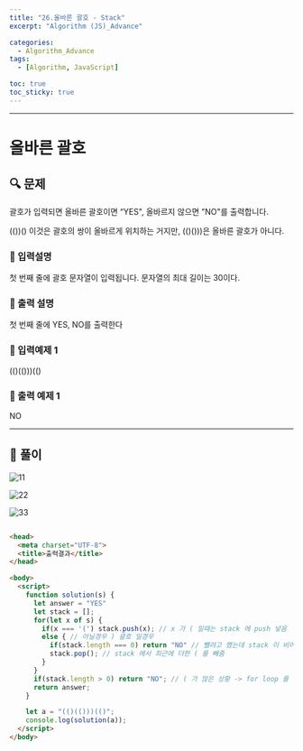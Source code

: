 ```yaml
---
title: "26.올바른 괄호 - Stack"
excerpt: "Algorithm (JS)_Advance"

categories:
  - Algorithm_Advance
tags:
  - [Algorithm, JavaScript]

toc: true
toc_sticky: true
---
```


---

# 올바른 괄호

##  🔍 문제 
괄호가 입력되면 올바른 괄호이면 “YES", 올바르지 않으면 ”NO"를 출력합니다.  

(())() 이것은 괄호의 쌍이 올바르게 위치하는 거지만, (()()))은 올바른 괄호가 아니다.


### 🔹 입력설명
첫 번째 줄에 괄호 문자열이 입력됩니다. 문자열의 최대 길이는 30이다. 

### 🔹 출력 설명
첫 번째 줄에 YES, NO를 출력한다

### 🔹 입력예제 1
(()(()))(()

### 🔹 출력 예제 1
NO


----

##  📌 풀이

![11](https://user-images.githubusercontent.com/28912774/117900222-b8b3d880-b303-11eb-9335-6f43de6b23a0.jpg)

![22](https://user-images.githubusercontent.com/28912774/117900225-ba7d9c00-b303-11eb-9f44-bfb0d1a320e5.jpg)

![33](https://user-images.githubusercontent.com/28912774/117900229-bc475f80-b303-11eb-9a50-292d65911798.jpg)


```html

<head>
  <meta charset="UTF-8">
  <title>출력결과</title>
</head>

<body>
  <script>
    function solution(s) {
      let answer = "YES"
      let stack = [];
      for(let x of s) { 
        if(x === '(') stack.push(x); // x 가 ( 일때는 stack 에 push 넣음
        else { // 아닐경우 ) 괄호 일경우
          if(stack.length === 0) return "NO" // 뺄려고 했는데 stack 이 비어 있으면 바로 No return
          stack.pop(); // stack 에서 최근에 더한 ( 를 빼줌
        }
      }
      if(stack.length > 0) return "NO"; // ( 가 많은 상황 -> for loop 를 다 끝나도 stack 에 뭔가 남아 있으면 No return
      return answer;
    }

    let a = "(()(()))(()";
    console.log(solution(a));
  </script>
</body>
```
